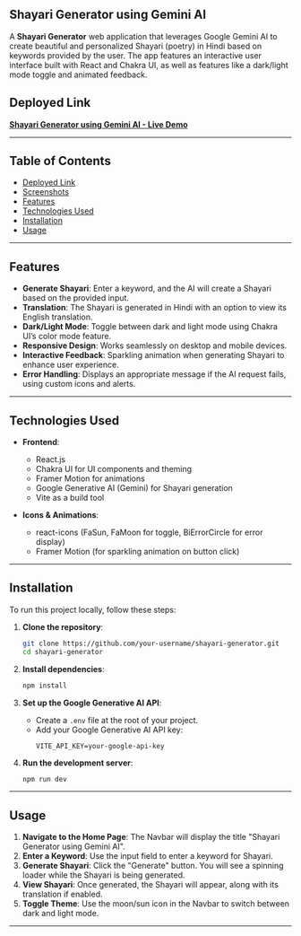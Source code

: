 ## Shayari Generator using Gemini AI

A **Shayari Generator** web application that leverages Google Gemini AI to create beautiful and personalized Shayari (poetry) in Hindi based on keywords provided by the user. The app features an interactive user interface built with React and Chakra UI, as well as features like a dark/light mode toggle and animated feedback.



## Deployed Link
**[Shayari Generator using Gemini AI - Live Demo](https://ai-shayari.netlify.app/)**

---

## Table of Contents

- [Deployed Link](#deployed-link)
- [Screenshots](#screenshots)
- [Features](#features)
- [Technologies Used](#technologies-used)
- [Installation](#installation)
- [Usage](#usage)

---

## Features

- **Generate Shayari**: Enter a keyword, and the AI will create a Shayari based on the provided input.
- **Translation**: The Shayari is generated in Hindi with an option to view its English translation.
- **Dark/Light Mode**: Toggle between dark and light mode using Chakra UI’s color mode feature.
- **Responsive Design**: Works seamlessly on desktop and mobile devices.
- **Interactive Feedback**: Sparkling animation when generating Shayari to enhance user experience.
- **Error Handling**: Displays an appropriate message if the AI request fails, using custom icons and alerts.

---

## Technologies Used

- **Frontend**: 
  - React.js
  - Chakra UI for UI components and theming
  - Framer Motion for animations
  - Google Generative AI (Gemini) for Shayari generation
  - Vite as a build tool

- **Icons & Animations**:
  - react-icons (FaSun, FaMoon for toggle, BiErrorCircle for error display)
  - Framer Motion (for sparkling animation on button click)

---

## Installation

To run this project locally, follow these steps:

1. **Clone the repository**:
    ```bash
    git clone https://github.com/your-username/shayari-generator.git
    cd shayari-generator
    ```

2. **Install dependencies**:
    ```bash
    npm install
    ```

3. **Set up the Google Generative AI API**:
    - Create a `.env` file at the root of your project.
    - Add your Google Generative AI API key:
      ```
      VITE_API_KEY=your-google-api-key
      ```

4. **Run the development server**:
    ```bash
    npm run dev
    ```

---

## Usage

1. **Navigate to the Home Page**: The Navbar will display the title "Shayari Generator using Gemini AI".
2. **Enter a Keyword**: Use the input field to enter a keyword for Shayari.
3. **Generate Shayari**: Click the "Generate" button. You will see a spinning loader while the Shayari is being generated.
4. **View Shayari**: Once generated, the Shayari will appear, along with its translation if enabled.
5. **Toggle Theme**: Use the moon/sun icon in the Navbar to switch between dark and light mode.

---



